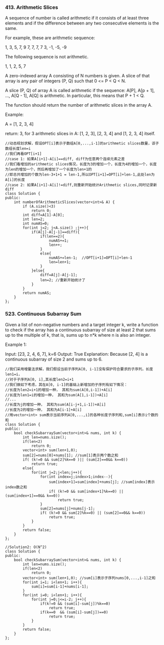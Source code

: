 ### 413. Arithmetic Slices

A sequence of number is called arithmetic if it consists of at least three elements and if the difference between any two consecutive elements is the same.

For example, these are arithmetic sequence:

1, 3, 5, 7, 9
7, 7, 7, 7
3, -1, -5, -9

The following sequence is not arithmetic.

1, 1, 2, 5, 7


A zero-indexed array A consisting of N numbers is given. A slice of that array is any pair of integers (P, Q) such that 0 <= P < Q < N.

A slice (P, Q) of array A is called arithmetic if the sequence:
A[P], A[p + 1], ..., A[Q - 1], A[Q] is arithmetic. In particular, this means that P + 1 < Q.

The function should return the number of arithmetic slices in the array A.

Example:

A = [1, 2, 3, 4]

return: 3, for 3 arithmetic slices in A: [1, 2, 3], [2, 3, 4] and [1, 2, 3, 4] itself.

```
//动态规划求解，假设OPT[i]表示子数组A[0,...,i-1]的arithmetic slices数量，该子数组长度len=i
//我们再看OPT[i+1]
//case 1: 如果A[i+1]-A[i]==diff, diff为任意两个连续元素之差
//我们看增加的arithmetic slices情况，长度为3的增加一个，长度为4的增加一个，长度为len的增加一个，然后再增加了一个长度为len+1的
//即总共增加的个数为len-3+1+1 = len-1,所以OPT[i+1]=OPT[i]+len-1,此处len为A[i]的长度
//case 2: 如果A[i+1]-A[i]!=diff,则重新开始统计Arithmetic slices,同时记录新diff
class Solution {
public:
    int numberOfArithmeticSlices(vector<int>& A) {
        if (A.size()<3)
            return 0;
        int diff=A[1]-A[0];
        int len=2;
        int numAS=0;
        for(int j=2; j<A.size() ;j++){
            if(A[j]-A[j-1]==diff){
                if(len==2){
                    numAS+=1;
                    len++;
                }
                else{
                    numAS+=len-1;  //OPT[i+1]=OPT[i]+len-1
                    len=len+1;
                } 
            }else{
                diff=A[j]-A[j-1];
                len=2; //重新开始统计了
            }
        }
        return numAS;
    }
};
```

### 523. Continuous Subarray Sum
 Given a list of non-negative numbers and a target integer k, write a function to check if the array has a continuous subarray of size at least 2 that sums up to the multiple of k, that is, sums up to n*k where n is also an integer.

Example 1:

Input: [23, 2, 4, 6, 7],  k=6
Output: True
Explanation: Because [2, 4] is a continuous subarray of size 2 and sums up to 6.

```
//我们采用增量法求解，我们假设当前子序列A[0, i-1]没有保护符合要求的子序列，长度len1=i，
//对于子序列A[0, i],其长度len2=i+1
//我们做如下考虑，其在A[0, i-1]的基础上新增加的子序列有如下情况：
//长度为len2=i+1的增加一种， 其和为sum(A[0,i-1])+A[i]
//长度为len1=i的增加一种， 其和为sum(A[1,i-1])+A[i]
//...
//长度为j的增加一种， 其和为sum(A[i-j+1,i-1])+A[i]
//长度为2的增加一种， 其和为A[i-1]+A[i]
//用vector<int> sum表示当前序列A[0,...,i]的各种长度子序列和,sum[i]表示i个数的和
class Solution {
public:
    bool checkSubarraySum(vector<int>& nums, int k) {
        int len=nums.size();
        if(len<2)
            return 0;
        vector<int> sum(len+1,0);
        sum[2]=nums[0]+nums[1]; //sum[1]表示两个数之和
        if( (k!=0 && sum[2]%k==0 )|| (sum[2]==0&& k==0))
            return true;
        else{
            for(int j=2;j<len;j++){
                for(int index=j;index>1;index--){
                    sum[index+1]=sum[index]+nums[j]; //sum[index]表示index数之和
                    if( (k!=0 && sum[index+1]%k==0) || (sum[index+1]==0&& k==0))
                        return true;
                }
                sum[2]=nums[j]+nums[j-1];
                if( (k!=0 && sum[2]%k==0) || (sum[2]==0&& k==0))
                    return true;
            }
        }
        return false;
    }
};

//Solution2: O(N^2)
class Solution {
public:
    bool checkSubarraySum(vector<int>& nums, int k) {
        int len=nums.size();
        if(len<2)
            return 0;
        vector<int> sum(len+1,0); //sum[i]表示子序列nums[0,...,i-1]之和
        for(int i=1; i<len+1; i++){
            sum[i]=sum[i-1]+nums[i-1];
        }
        for(int i=0; i<len+1; i++){
            for(int j=0;j<=i-2; j++){
                if(k!=0 && (sum[i]-sum[j])%k==0)
                    return true;
                if(k==0  && (sum[i]-sum[j])==0)
                    return true;
            }
        }
        return false;
    }
};
```
